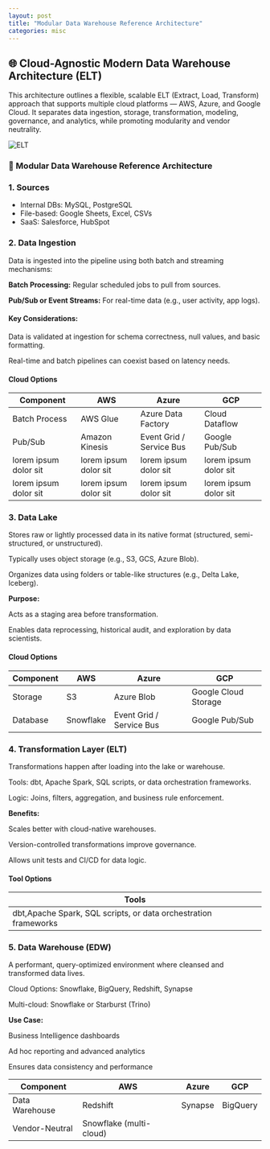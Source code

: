 ```yaml
---
layout: post
title: "Modular Data Warehouse Reference Architecture"
categories: misc
---
```



## 🌐 Cloud-Agnostic Modern Data Warehouse Architecture (ELT)

This architecture outlines a flexible, scalable ELT (Extract, Load, Transform) approach that supports multiple cloud platforms — AWS, Azure, and Google Cloud. It separates data ingestion, storage, transformation, modeling, governance, and analytics, while promoting modularity and vendor neutrality.



![ELT](https://shwag-wsu.github.io/blog/elt_lib.png)

### 🔧 Modular Data Warehouse Reference Architecture

### 1. Sources
- Internal DBs: MySQL, PostgreSQL
- File-based: Google Sheets, Excel, CSVs
- SaaS: Salesforce, HubSpot

### 2. Data Ingestion
Data is ingested into the pipeline using both batch and streaming mechanisms:

<b>Batch Processing:</b> Regular scheduled jobs to pull from sources.

<b>Pub/Sub or Event Streams:</b> For real-time data (e.g., user activity, app logs).

#### Key Considerations:

Data is validated at ingestion for schema correctness, null values, and basic formatting.

Real-time and batch pipelines can coexist based on latency needs.

#### Cloud Options

Component             | AWS                   | Azure                    | GCP
--------------------- | --------------------- | ------------------------ | ---------------------
Batch Process         | AWS Glue              | Azure Data Factory       | Cloud Dataflow
Pub/Sub               | Amazon Kinesis        | Event Grid / Service Bus | Google Pub/Sub
lorem ipsum dolor sit | lorem ipsum dolor sit | lorem ipsum dolor sit | lorem ipsum dolor sit
lorem ipsum dolor sit | lorem ipsum dolor sit | lorem ipsum dolor sit | lorem ipsum dolor sit

### 3. Data Lake
Stores raw or lightly processed data in its native format (structured, semi-structured, or unstructured).

Typically uses object storage (e.g., S3, GCS, Azure Blob).

Organizes data using folders or table-like structures (e.g., Delta Lake, Iceberg).

<b>Purpose:</b>

Acts as a staging area before transformation.

Enables data reprocessing, historical audit, and exploration by data scientists.

#### Cloud Options
Component             | AWS                   | Azure                    | GCP
--------------------- | --------------------- | ------------------------ | ---------------------
Storage               | S3                    | Azure Blob               | Google Cloud Storage
Database              | Snowflake             | Event Grid / Service Bus | Google Pub/Sub


### 4. Transformation Layer (ELT)
Transformations happen after loading into the lake or warehouse.

Tools: dbt, Apache Spark, SQL scripts, or data orchestration frameworks.

Logic: Joins, filters, aggregation, and business rule enforcement.

<b>Benefits:</b>

Scales better with cloud-native warehouses.

Version-controlled transformations improve governance.

Allows unit tests and CI/CD for data logic.

#### Tool Options
Tools             |
------------------------------------------------------------- |
dbt,Apache Spark, SQL scripts, or data orchestration frameworks |

### 5. Data Warehouse (EDW)
A performant, query-optimized environment where cleansed and transformed data lives.

Cloud Options: Snowflake, BigQuery, Redshift, Synapse

Multi-cloud: Snowflake or Starburst (Trino)

<b>Use Case:</b>

Business Intelligence dashboards

Ad hoc reporting and advanced analytics

Ensures data consistency and performance

Component             | AWS                   | Azure                    | GCP
--------------------- | --------------------- | ------------------------ | ---------------------
Data Warehouse        |  Redshift	          | Synapse	                 | BigQuery
Vendor-Neutral	      |  Snowflake (multi-cloud)	
